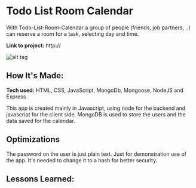 # Todo List Room Calendar

With Todo-List-Room-Calendar a group of people (friends, job partners, ..) can reserve a room for a task, selecting day and time.

**Link to project:** http://

![alt tag](http://)

## How It's Made:

**Tech used:** HTML, CSS, JavaScript, MongoDb, Mongoose, NodeJS and Express

This app is created mainly in Javascript, using node for the backend and javascript for the client side. MongoDB is used to store the users and the data saved for the calendar.

## Optimizations

The password on the user is just plain text. Just for demonstration use of the app. It's needed to change it to a hash for better security.

## Lessons Learned:
